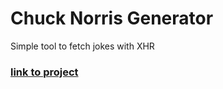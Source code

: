 # Chuck Norris Generator
Simple tool to fetch jokes with XHR

### [link to project](fortunate-reaction.surge.sh)